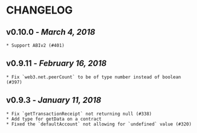 # CHANGELOG

## v0.10.0 - _March 4, 2018_

    * Support ABIv2 (#401)

## v0.9.11 - _February 16, 2018_

    * Fix `web3.net.peerCount` to be of type number instead of boolean (#397)

## v0.9.3 - _January 11, 2018_

    * Fix `getTransactionReceipt` not returning null (#338)
    * Add type for getData on a contract
    * Fixed the `defaultAccount` not allowing for `undefined` value (#320)
